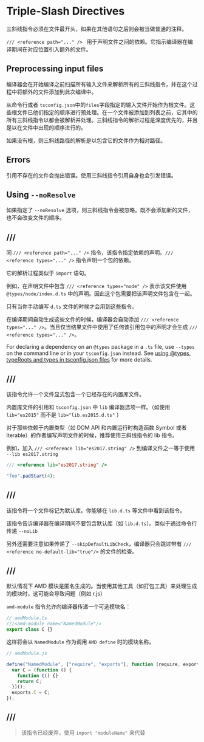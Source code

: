 # Triple-Slash Directives

三斜线指令必须在文件最开头，如果在其他语句之后则会被当做普通的注释。

`/// <reference path="..." /> ` 用于声明文件之间的依赖。它指示编译器在编译期间在对应位置引入额外的文件。

## Preprocessing input files

编译器会在开始编译之前扫描所有输入文件来解析所有的三斜线指令，并在这个过程中将额外的文件添加到此次编译中。

从命令行或者 `tsconfig.json`中的`files`字段指定的输入文件开始作为根文件。这些根文件已他们指定的顺序进行预处理。在一个文件被添加到列表之前，它其中的所有三斜线指令以都会被解析并处理。三斜线指令的解析过程是深度优先的，并且是以在文件中出现的顺序进行的。

如果没有根，则三斜线路径的解析是以包含它的文件作为相对路径。

## Errors

引用不存在的文件会抛出错误。使用三斜线指令引用自身也会引发错误。

## Using `--noResolve`

如果指定了 `--noResolve` 选项，则三斜线指令会被忽略。既不会添加新的文件，也不会改变文件的顺序。

## /// <reference types="..." />

同 `/// <reference path="..." />` 指令，该指令指定依赖的声明。`/// <reference types="..." />` 指令声明一个包的依赖。

它的解析过程类似于 `import` 语句。

例如，在声明文件中包含 `/// <reference types="node" />` 表示该文件使用 `@types/node/index.d.ts` 中的声明。因此这个包需要把该声明文件包含在一起。

只有当你手动编写 `d.ts` 文件的时候才会用到这些指令。

在编译期间自动生成这些文件的时候，编译器会自动添加 `/// <reference types="..." />`。当且仅当结果文件中使用了任何该引用包中的声明才会生成 `/// <reference types="..." />`。

For declaring a dependency on an `@types` package in a `.ts` file, use `--types` on the command line or in your `tsconfig.json` instead. See [using @types, typeRoots and types in tsconfig.json files](https://www.typescriptlang.org/docs/handbook/tsconfig-json.html#types-typeroots-and-types) for more details.

## /// <reference lib="..." />

该指令允许一个文件显式包含一个已经存在的内置库文件。

内置库文件的引用和 `tsconfig.json` 中 `lib` 编译器选项一样。（如使用 `lib="es2015"` 而不是 `lib="lib.es2015.d.ts"` ）

对于那些依赖于内置类型（如 DOM API 和内置运行时构造函数 Symbol 或者 Iterable）的作者编写声明文件的时候，推荐使用三斜线指令的 lib 指令。

例如，加入 `/// <reference lib="es2017.string" />` 到编译文件之一等于使用 `--lib es2017.string`

```ts
/// <reference lib="es2017.string" />

"foo".padStart(4);
```

## /// <reference no-default-lib="true"/>

该指令将一个文件标记为默认库。你能够在 `lib.d.ts` 等文件中看到该指令。

该指令告诉编译器在编译期间不要包含默认库（如 `lib.d.ts`）。类似于通过命令行传递 `--noLib`

另外还需要注意如果传递了 `--skipDefaultLibCheck`，编译器只会跳过带有 `/// <reference no-default-lib="true"/>` 的文件的检查。

## /// <amd-module />

默认情况下 AMD 模块是匿名生成的。当使用其他工具（如打包工具）来处理生成的模块时，这可能会导致问题（例如 r.js）

`amd-module` 指令允许向编译器传递一个可选模块名：

```ts
// amdModule.ts
///<amd-module name="NamedModule"/>
export class C {}
```

这样将会以 `NamedModule` 作为调用 `AMD define` 时的模块名称。

```ts
// amdModule.js

define("NamedModule", ["require", "exports"], function (require, exports) {
  var C = (function () {
    function C() {}
    return C;
  })();
  exports.C = C;
});
```

## /// <amd-dependency />

> 该指令已经废弃，使用 `import "moduleName"` 来代替
